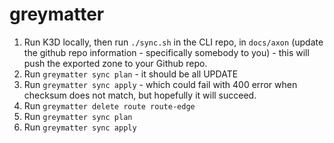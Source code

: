 # greymatter

1. Run K3D locally, then run `./sync.sh` in the CLI repo, in `docs/axon` (update the github repo information - specifically somebody to you) - this will push the exported zone to your Github repo.
2. Run `greymatter sync plan` - it should be all UPDATE
3. Run `greymatter sync apply` - which could fail with 400 error when checksum does not match, but hopefully it will succeed.
4. Run `greymatter delete route route-edge`
5. Run `greymatter sync plan`
6. Run `greymatter sync apply`
